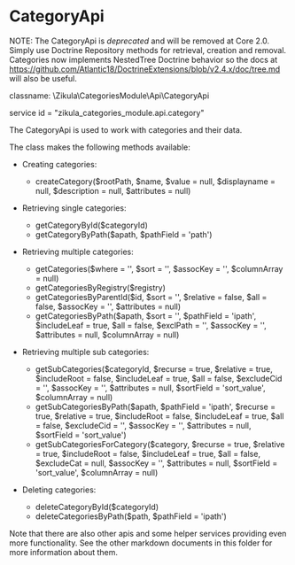 CategoryApi
===========

NOTE: The CategoryApi is *deprecated* and will be removed at Core 2.0. Simply use Doctrine Repository methods for
retrieval, creation and removal. Categories now implements NestedTree Doctrine behavior so the docs at
https://github.com/Atlantic18/DoctrineExtensions/blob/v2.4.x/doc/tree.md will also be useful.

classname: \Zikula\CategoriesModule\Api\CategoryApi

service id = "zikula_categories_module.api.category"

The CategoryApi is used to work with categories and their data.

The class makes the following methods available:

- Creating categories:

    - createCategory($rootPath, $name, $value = null, $displayname = null, $description = null, $attributes = null)

- Retrieving single categories:

    - getCategoryById($categoryId)
    - getCategoryByPath($apath, $pathField = 'path')

- Retrieving multiple categories:

    - getCategories($where = '', $sort = '', $assocKey = '', $columnArray = null)
    - getCategoriesByRegistry($registry)
    - getCategoriesByParentId($id, $sort = '', $relative = false, $all = false, $assocKey = '', $attributes = null)
    - getCategoriesByPath($apath, $sort = '', $pathField = 'ipath', $includeLeaf = true, $all = false, $exclPath = '', $assocKey = '', $attributes = null, $columnArray = null)

- Retrieving multiple sub categories:

    - getSubCategories($categoryId, $recurse = true, $relative = true, $includeRoot = false, $includeLeaf = true, $all = false, $excludeCid = '', $assocKey = '', $attributes = null, $sortField = 'sort_value', $columnArray = null)
    - getSubCategoriesByPath($apath, $pathField = 'ipath', $recurse = true, $relative = true, $includeRoot = false, $includeLeaf = true, $all = false, $excludeCid = '', $assocKey = '', $attributes = null, $sortField = 'sort_value')
    - getSubCategoriesForCategory($category, $recurse = true, $relative = true, $includeRoot = false, $includeLeaf = true, $all = false, $excludeCat = null, $assocKey = '', $attributes = null, $sortField = 'sort_value', $columnArray = null)


- Deleting categories:

    - deleteCategoryById($categoryId)
    - deleteCategoriesByPath($path, $pathField = 'ipath')

Note that there are also other apis and some helper services providing even more functionality. See the other markdown 
documents in this folder for more information about them.
